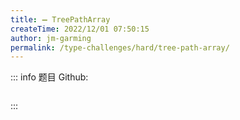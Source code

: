 ```yaml
---
title: ➖ TreePathArray
createTime: 2022/12/01 07:50:15
author: jm-garming
permalink: /type-challenges/hard/tree-path-array/
---
```


::: info 题目
Github: []()

```ts

```

:::
